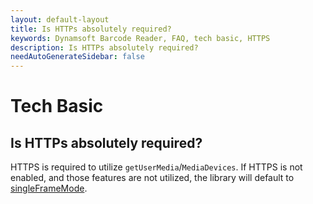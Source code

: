 ```yaml
---
layout: default-layout
title: Is HTTPs absolutely required?
keywords: Dynamsoft Barcode Reader, FAQ, tech basic, HTTPS
description: Is HTTPs absolutely required?
needAutoGenerateSidebar: false
---
```


# Tech Basic

## Is HTTPs absolutely required?

HTTPS is required to utilize `getUserMedia`/`MediaDevices`. If HTTPS is not enabled, and those features are not utilized, the library will default to [singleFrameMode](https://www.dynamsoft.com/barcode-reader/programming/javascript/api-reference/BarcodeScanner/properties.html?ver=latest#singleframemode).
